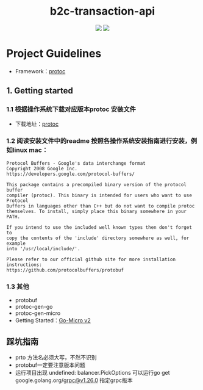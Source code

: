 ﻿
<div align=center>
<h1>b2c-transaction-api</h1>
</div>
<div align=center>
<img src="https://img.shields.io/badge/golang-1.14-blue"/>
<img src="https://img.shields.io/badge/protoc-v*.*-red"/>
</div>

# Project Guidelines
- Framework：[protoc](https://github.com/protocolbuffers/protobuf/releases)
## 1. Getting started
### 1.1 根据操作系统下载对应版本protoc 安装文件
- 下载地址：[protoc](https://github.com/protocolbuffers/protobuf/releases)
### 1.2 阅读安装文件中的readme 按照各操作系统安装指南进行安装，例如linux mac：
```
Protocol Buffers - Google's data interchange format
Copyright 2008 Google Inc.
https://developers.google.com/protocol-buffers/

This package contains a precompiled binary version of the protocol buffer
compiler (protoc). This binary is intended for users who want to use Protocol
Buffers in languages other than C++ but do not want to compile protoc
themselves. To install, simply place this binary somewhere in your PATH.

If you intend to use the included well known types then don't forget to
copy the contents of the 'include' directory somewhere as well, for example
into '/usr/local/include/'.

Please refer to our official github site for more installation instructions:
https://github.com/protocolbuffers/protobuf
```
### 1.3 其他
- protobuf
- protoc-gen-go
- protoc-gen-micro
- Getting Started：[Go-Micro v2](https://micro.mu/getting-started)

## 踩坑指南
- prto 方法名必须大写，不然不识别
- protobuf一定要注意版本问题
- 运行项目出现 undefined: balancer.PickOptions 可以运行go get google.golang.org/grpc@v1.26.0 指定grpc版本



